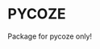 # PYCOZE

Package for pycoze only!



<!-- For author only -->
<!-- pip install twine -->

<!-- 递增版本 -->
<!-- 修改src\renderer\layout\init\const.ts中的库版本要求 -->
<!-- 删除build和dist和pycoze.egg-info文件夹 -->
<!-- python setup.py sdist bdist_wheel -->
<!-- twine upload dist/* -->